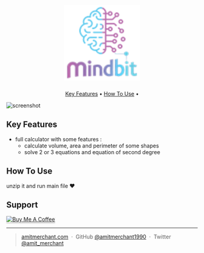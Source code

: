 
<h1 align="center">
  <br>
 <img src="Final_inshallah/src/main/java/logo2.png" alt="Markdownify" width="200" ></img>
</h1>
<p align="center">
  <a href="#key-features">Key Features</a> •
  <a href="#how-to-use">How To Use</a> •
</p>

![screenshot](https://raw.githubusercontent.com/amitmerchant1990/electron-markdownify/master/app/img/markdownify.gif)

## Key Features

* full calculator with some features : 
  - calculate volume, area and perimeter of some shapes
  - solve 2 or 3 equations and equation of second degree 



## How To Use

unzip it and run main file ❤️


## Support

<a href="[https://buymeacoffee.com/amitmerchant](https://buymeacoffee.com/mohamedmkaj
)" target="_blank"><img src="https://www.buymeacoffee.com/assets/img/custom_images/purple_img.png" alt="Buy Me A Coffee" style="height: 41px !important;width: 174px !important;box-shadow: 0px 3px 2px 0px rgba(190, 190, 190, 0.5) !important;-webkit-box-shadow: 0px 3px 2px 0px rgba(190, 190, 190, 0.5) !important;" ></a>


---

> [amitmerchant.com](https://www.amitmerchant.com) &nbsp;&middot;&nbsp;
> GitHub [@amitmerchant1990](https://github.com/amitmerchant1990) &nbsp;&middot;&nbsp;
> Twitter [@amit_merchant](https://twitter.com/amit_merchant)

